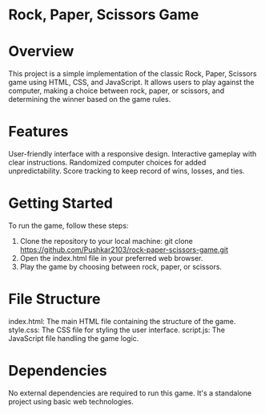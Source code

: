 # Rock, Paper, Scissors Game
# Overview
This project is a simple implementation of the classic Rock, Paper, Scissors game using HTML, CSS, and JavaScript. It allows users to play against the computer, making a choice between rock, paper, or scissors, and determining the winner based on the game rules.

# Features
User-friendly interface with a responsive design.
Interactive gameplay with clear instructions.
Randomized computer choices for added unpredictability.
Score tracking to keep record of wins, losses, and ties.

# Getting Started
To run the game, follow these steps:

1. Clone the repository to your local machine:
    git clone https://github.com/Pushkar2103/rock-paper-scissors-game.git
2. Open the index.html file in your preferred web browser.
3. Play the game by choosing between rock, paper, or scissors.

# File Structure
index.html: The main HTML file containing the structure of the game.
style.css: The CSS file for styling the user interface.
script.js: The JavaScript file handling the game logic.

# Dependencies
No external dependencies are required to run this game. It's a standalone project using basic web technologies.